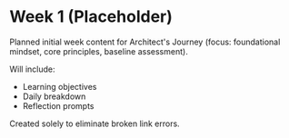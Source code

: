 # Week 1 (Placeholder)

Planned initial week content for Architect's Journey (focus: foundational mindset, core principles, baseline assessment).

Will include:

- Learning objectives
- Daily breakdown
- Reflection prompts

Created solely to eliminate broken link errors.
